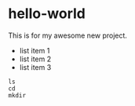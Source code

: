 # hello-world

This is for my awesome new project. 

* list item 1
* list item 2
* list item 3


~~~
ls
cd
mkdir
~~~
